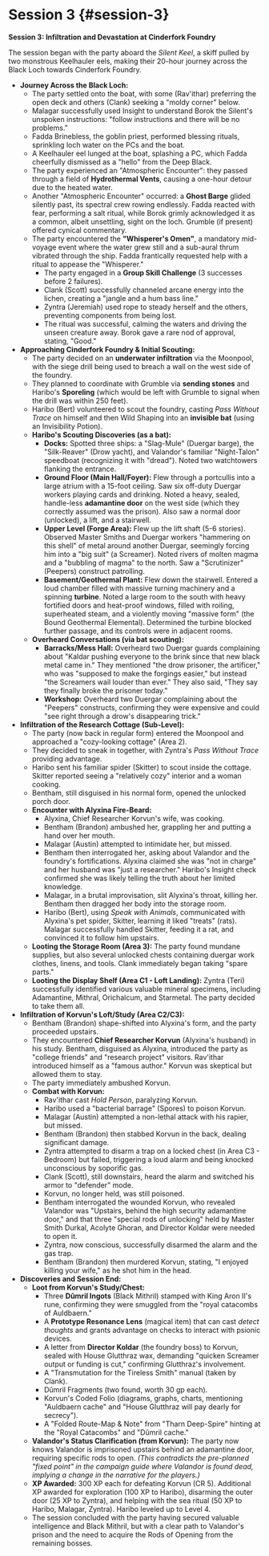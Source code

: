 # Session 3 {#session-3}

**Session 3: Infiltration and Devastation at Cinderfork Foundry**

The session began with the party aboard the *Silent Keel*, a skiff pulled by two monstrous Keelhauler eels, making their 20-hour journey across the Black Loch towards Cinderfork Foundry.

* **Journey Across the Black Loch:**  
  * The party settled onto the boat, with some (Rav'ithar) preferring the open deck and others (Clank) seeking a "moldy corner" below.  
  * Malagar successfully used Insight to understand Borok the Silent's unspoken instructions: "follow instructions and there will be no problems."  
  * Fadda Brinebless, the goblin priest, performed blessing rituals, sprinkling loch water on the PCs and the boat.  
  * A Keelhauler eel lunged at the boat, splashing a PC, which Fadda cheerfully dismissed as a "hello" from the Deep Black.  
  * The party experienced an "Atmospheric Encounter": they passed through a field of **Hydrothermal Vents**, causing a one-hour detour due to the heated water.  
  * Another "Atmospheric Encounter" occurred: a **Ghost Barge** glided silently past, its spectral crew rowing endlessly. Fadda reacted with fear, performing a salt ritual, while Borok grimly acknowledged it as a common, albeit unsettling, sight on the loch. Grumble (if present) offered cynical commentary.  
  * The party encountered the **"Whisperer's Omen"**, a mandatory mid-voyage event where the water grew still and a sub-aural thrum vibrated through the ship. Fadda frantically requested help with a ritual to appease the "Whisperer."  
    * The party engaged in a **Group Skill Challenge** (3 successes before 2 failures).  
    * Clank (Scott) successfully channeled arcane energy into the lichen, creating a "jangle and a hum bass line."  
    * Zyntra (Jeremiah) used rope to steady herself and the others, preventing components from being lost.  
    * The ritual was successful, calming the waters and driving the unseen creature away. Borok gave a rare nod of approval, stating, "Good."  
* **Approaching Cinderfork Foundry & Initial Scouting:**  
  * The party decided on an **underwater infiltration** via the Moonpool, with the siege drill being used to breach a wall on the west side of the foundry.  
  * They planned to coordinate with Grumble via **sending stones** and Haribo's **Sporeling** (which would be left with Grumble to signal when the drill was within 250 feet).  
  * Haribo (Bert) volunteered to scout the foundry, casting *Pass Without Trace* on himself and then Wild Shaping into an **invisible bat** (using an Invisibility Potion).  
  * **Haribo's Scouting Discoveries (as a bat):**  
    * **Docks:** Spotted three ships: a "Slag-Mule" (Duergar barge), the "Silk-Reaver" (Drow yacht), and Valandor's familiar "Night-Talon" speedboat (recognizing it with "dread"). Noted two watchtowers flanking the entrance.  
    * **Ground Floor (Main Hall/Foyer):** Flew through a portcullis into a large atrium with a 15-foot ceiling. Saw six off-duty Duergar workers playing cards and drinking. Noted a heavy, sealed, handle-less **adamantine door** on the west side (which they correctly assumed was the prison). Also saw a normal door (unlocked), a lift, and a stairwell.  
    * **Upper Level (Forge Area):** Flew up the lift shaft (5-6 stories). Observed Master Smiths and Duergar workers "hammering on this shell" of metal around another Duergar, seemingly forcing him into a "big suit" (a Screamer). Noted rivers of molten magma and a "bubbling of magma" to the north. Saw a "Scrutinizer" (Peepers) construct patrolling.  
    * **Basement/Geothermal Plant:** Flew down the stairwell. Entered a loud chamber filled with massive turning machinery and a spinning **turbine**. Noted a large room to the south with heavy fortified doors and heat-proof windows, filled with roiling, superheated steam, and a violently moving "massive form" (the Bound Geothermal Elemental). Determined the turbine blocked further passage, and its controls were in adjacent rooms.  
  * **Overheard Conversations (via bat scouting):**  
    * **Barracks/Mess Hall:** Overheard two Duergar guards complaining about "Kaldar pushing everyone to the brink since that new black metal came in." They mentioned "the drow prisoner, the artificer," who was "supposed to make the forgings easier," but instead "the Screamers wail louder than ever." They also said, "They say they finally broke the prisoner today."  
    * **Workshop:** Overheard two Duergar complaining about the "Peepers" constructs, confirming they were expensive and could "see right through a drow's disappearing trick."  
* **Infiltration of the Research Cottage (Sub-Level):**  
  * The party (now back in regular form) entered the Moonpool and approached a "cozy-looking cottage" (Area 2).  
  * They decided to sneak in together, with Zyntra's *Pass Without Trace* providing advantage.  
  * Haribo sent his familiar spider (Skitter) to scout inside the cottage. Skitter reported seeing a "relatively cozy" interior and a woman cooking.  
  * Bentham, still disguised in his normal form, opened the unlocked porch door.  
  * **Encounter with Alyxina Fire-Beard:**  
    * Alyxina, Chief Researcher Korvun's wife, was cooking.  
    * Bentham (Brandon) ambushed her, grappling her and putting a hand over her mouth.  
    * Malagar (Austin) attempted to intimidate her, but missed.  
    * Bentham then interrogated her, asking about Valandor and the foundry's fortifications. Alyxina claimed she was "not in charge" and her husband was "just a researcher." Haribo's Insight check confirmed she was likely telling the truth about her limited knowledge.  
    * Malagar, in a brutal improvisation, slit Alyxina's throat, killing her. Bentham then dragged her body into the storage room.  
    * Haribo (Bert), using *Speak with Animals*, communicated with Alyxina's pet spider, Skitter, learning it liked "treats" (rats). Malagar successfully handled Skitter, feeding it a rat, and convinced it to follow him upstairs.  
  * **Looting the Storage Room (Area 3):** The party found mundane supplies, but also several unlocked chests containing duergar work clothes, linens, and tools. Clank immediately began taking "spare parts."  
  * **Looting the Display Shelf (Area C1 \- Loft Landing):** Zyntra (Teri) successfully identified various valuable mineral specimens, including Adamantine, Mithral, Orichalcum, and Starmetal. The party decided to take them all.  
* **Infiltration of Korvun's Loft/Study (Area C2/C3):**  
  * Bentham (Brandon) shape-shifted into Alyxina's form, and the party proceeded upstairs.  
  * They encountered **Chief Researcher Korvun** (Alyxina's husband) in his study. Bentham, disguised as Alyxina, introduced the party as "college friends" and "research project" visitors. Rav'ithar introduced himself as a "famous author." Korvun was skeptical but allowed them to stay.  
  * The party immediately ambushed Korvun.  
  * **Combat with Korvun:**  
    * Rav'ithar  cast *Hold Person*, paralyzing Korvun.  
    * Haribo  used a "bacterial barrage" (Spores) to poison Korvun.  
    * Malagar (Austin) attempted a non-lethal attack with his rapier, but missed.  
    * Bentham (Brandon) then stabbed Korvun in the back, dealing significant damage.  
    * Zyntra attempted to disarm a trap on a locked chest (in Area C3 \- Bedroom) but failed, triggering a loud alarm and being knocked unconscious by soporific gas.  
    * Clank (Scott), still downstairs, heard the alarm and switched his armor to "defender" mode.  
    * Korvun, no longer held, was still poisoned.  
    * Bentham interrogated the wounded Korvun, who revealed Valandor was "Upstairs, behind the high security adamantine door," and that three "special rods of unlocking" held by Master Smith Durkal, Acolyte Ghoran, and Director Koldar were needed to open it.  
    * Zyntra, now conscious, successfully disarmed the alarm and the gas trap.  
    * Bentham (Brandon) then murdered Korvun, stating, "I enjoyed killing your wife," as he shot him in the head.  
* **Discoveries and Session End:**  
  * **Loot from Korvun's Study/Chest:**  
    * Three **Dûmril Ingots** (Black Mithril) stamped with King Aron II's rune, confirming they were smuggled from the "royal catacombs of Auldbaern."  
    * A **Prototype Resonance Lens** (magical item) that can cast *detect thoughts* and grants advantage on checks to interact with psionic devices.  
    * A letter from **Director Koldar** (the foundry boss) to Korvun, sealed with House Glutthraz wax, demanding "quicken Screamer output or funding is cut," confirming Glutthraz's involvement.  
    * A "Transmutation for the Tireless Smith" manual (taken by Clank).  
    * Dûmril Fragments (two found, worth 30 gp each).  
    * Korvun's Coded Folio (diagrams, graphs, charts, mentioning "Auldbaern cache" and "House Glutthraz will pay dearly for secrecy").  
    * A "Folded Route-Map & Note" from "Tharn Deep-Spire" hinting at the "Royal Catacombs" and "Dûmril cache."  
  * **Valandor's Status Clarification (from Korvun):** The party now knows Valandor is imprisoned upstairs behind an adamantine door, requiring specific rods to open. *(This contradicts the pre-planned "fixed point" in the campaign guide where Valandor is found dead, implying a change in the narrative for the players.)*  
  * **XP Awarded:** 300 XP each for defeating Korvun (CR 5). Additional XP awarded for exploration (100 XP to Haribo), disarming the outer door (25 XP to Zyntra), and helping with the sea ritual (50 XP to Haribo, Malagar, Zyntra). Haribo leveled up to Level 4\.  
  * The session concluded with the party having secured valuable intelligence and Black Mithril, but with a clear path to Valandor's prison and the need to acquire the Rods of Opening from the remaining bosses.
